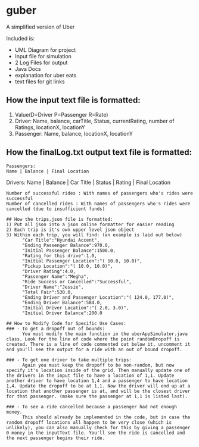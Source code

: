 # guber
A simplified version of Uber

Included is:
- UML Diagram for project
- Input file for simulation
- 2 Log Files for output
- Java Docs
- explanation for uber eats
- text files for git links

## How the input text file is formatted:
1) Value(D=Driver P=Passenger R=Rate)
2) Driver: Name, balance, carTitle, Status, currentRating, number of Ratings, locationX, locationY
3) Passenger: Name, balance, locationX, locationY

## How the finalLog.txt output text file is formatted:
~~~~~
Passengers:
Name | Balance | Final Location
~~~~~
Drivers: 
Name | Balance | Car Title | Status | Rating | Final Location
~~~~
Number of successful rides : With names of passengers who's rides were successful
Number of cancelled rides : With names of passengers who's rides were cancelled (due to insufficient funds)

## How the trips.json file is formatted:
1) Put all json into a json online formatter for easier reading
2) Each trip is it's own upper level json object
3) Within each trip, you will find: (an example is laid out below)
      "Car Title":"Hyundai Accent",
      "Ending Passenger Balance":970.0,
      "Initial Passenger Balance":1500.0,
      "Rating for this drive":1.0,
      "Initial Passenger Location":"( 10.0, 10.0)",
      "Pickup Location":"( 10.0, 10.0)",
      "Driver Rating":4.0,
      "Passenger Name":"Megha",
      "Ride Success or Cancelled":"Successful",
      "Driver Name":"Jessie",
      "Total Fair":530.0,
      "Ending Driver and Passenger Location":"( 124.0, 177.0)",
      "Ending Driver Balance":584.0,
      "Initial Driver Location":"( 2.0, 3.0)",
      "Initial Driver Balance":200.0

## How to Modify Code for Specific Use Cases:
### - To get a dropoff out of bounds:
      You must modify the main function in the uberAppSimulator.java class. Look for the line of code where the point randomDropoff is    created. There is a line of code commented out below it, uncomment it and you'll see the output for a ride with an out of bound dropoff.

### - To get one driver to take multiple trips:
      Again you must keep the dropoff to be non-random, but now specify it's location inside of the grid. Then manually update one of the drivers in the input file to have a location of 1,1. Update another driver to have location 1,4 and a passenger to have location 1,4. Update the dropoff to be at 1,1. Now the driver will end up at a location that another passenger is at, and will be the closest driver for that passenger. (make sure the passenger at 1,1 is listed last).

### - To see a ride cancelled because a passenger had not enough money.
      This should already be implemented in the code, but in case the random dropoff locations all happen to be very close (which is unlikely), you can also manually check for this by giving a passenger 0 money in the inputText file. You'll see the ride is cancelled and the next passenger begins their ride.
